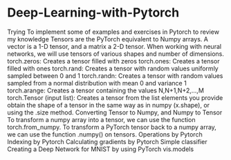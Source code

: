 # Deep-Learning-with-Pytorch
Trying To implement some of examples and exercises in Pytorch to review my knowledge
Tensors are the PyTorch equivalent to Numpy arrays. A vector is a 1-D tensor, and a matrix a 2-D tensor. When working with neural networks, we will use tensors of various shapes and number of dimensions.
torch.zeros: Creates a tensor filled with zeros
torch.ones: Creates a tensor filled with ones
torch.rand: Creates a tensor with random values uniformly sampled between 0 and 1
torch.randn: Creates a tensor with random values sampled from a normal distribution with mean 0 and variance 1
torch.arange: Creates a tensor containing the values N,N+1,N+2,...,M
torch.Tensor (input list): Creates a tensor from the list elements you provide
obtain the shape of a tensor in the same way as in numpy (x.shape), or using the .size method.
Converting Tensor to Numpy, and Numpy to Tensor
To transform a numpy array into a tensor, we can use the function torch.from_numpy.
To transform a PyTorch tensor back to a numpy array, we can use the function .numpy() on tensors.
Operations by Pytorch
Indexing by Pytorch
Calculating gradients by Pytorch
Simple classifier
Creating a Deep Network for MNIST by using PyTorch
vis.models
